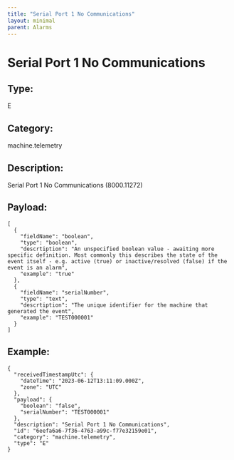 ```yaml
---
title: "Serial Port 1 No Communications"
layout: minimal
parent: Alarms
---
```


# Serial Port 1 No Communications

## Type:

E

## Category:

machine.telemetry

## Description: 

Serial Port 1 No Communications (8000.11272)

## Payload:

```
[
  {
    "fieldName": "boolean",
    "type": "boolean",
    "descrtiption": "An unspecified boolean value - awaiting more specific definition. Most commonly this describes the state of the event itself - e.g. active (true) or inactive/resolved (false) if the event is an alarm",
    "example": "true"
  },
  {
    "fieldName": "serialNumber",
    "type": "text",
    "descrtiption": "The unique identifier for the machine that generated the event",
    "example": "TEST000001"
  }
]
```

## Example:

```
{
  "receivedTimestampUtc": {
    "dateTime": "2023-06-12T13:11:09.000Z",
    "zone": "UTC"
  },
  "payload": {
    "boolean": "false",
    "serialNumber": "TEST000001"
  },
  "description": "Serial Port 1 No Communications",
  "id": "6eefa6a6-7f36-4763-a99c-f77e32159e01",
  "category": "machine.telemetry",
  "type": "E"
}
```
